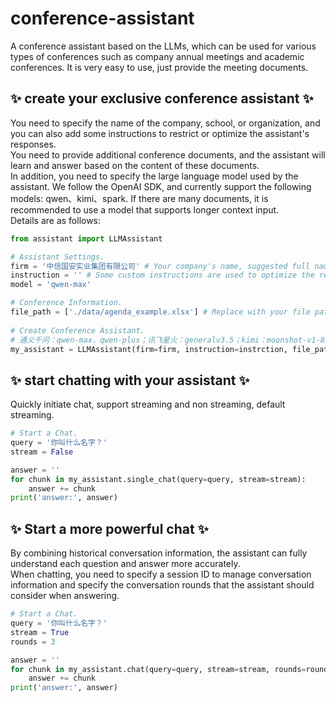 # conference-assistant
A conference assistant based on the LLMs, which can be used for various types of conferences such as company annual meetings and academic conferences. It is very easy to use, just provide the meeting documents.

## ✨ create your exclusive conference assistant ✨ 
You need to specify the name of the company, school, or organization, and you can also add some instructions to restrict or optimize the assistant's responses.  
You need to provide additional conference documents, and the assistant will learn and answer based on the content of these documents.  
In addition, you need to specify the large language model used by the assistant. We follow the OpenAI SDK, and currently support the following models: qwen、kimi、spark. 
If there are many documents, it is recommended to use a model that supports longer context input.  
Details are as follows:  
```python 
from assistant import LLMAssistant

# Assistant Settings.
firm = '中信国安实业集团有限公司' # Your company's name, suggested full name.
instruction = '' # Some custom instructions are used to optimize the reply effect of the assistant.
model = 'qwen-max'

# Conference Information.
file_path = ['./data/agenda_example.xlsx'] # Replace with your file path.
        
# Create Conference Assistant.
# 通义千问：qwen-max，qwen-plus；讯飞星火：generalv3.5；kimi：moonshot-v1-8k，moonshot-v1-32k
my_assistant = LLMAssistant(firm=firm, instruction=instrction, file_path=file_path, model=model)
```
## ✨ start chatting with your assistant ✨ 
Quickly initiate chat, support streaming and non streaming, default streaming.
```python 
# Start a Chat.
query = '你叫什么名字？'
stream = False

answer = ''
for chunk in my_assistant.single_chat(query=query, stream=stream):
    answer += chunk
print('answer:', answer)
```
## ✨ Start a more powerful chat ✨ 
By combining historical conversation information, the assistant can fully understand each question and answer more accurately.  
When chatting, you need to specify a session ID to manage conversation information and specify the conversation rounds that the assistant should consider when answering.
```python 
# Start a Chat.
query = '你叫什么名字？'
stream = True
rounds = 3

answer = ''
for chunk in my_assistant.chat(query=query, stream=stream, rounds=rounds):
    answer += chunk
print('answer:', answer)
```